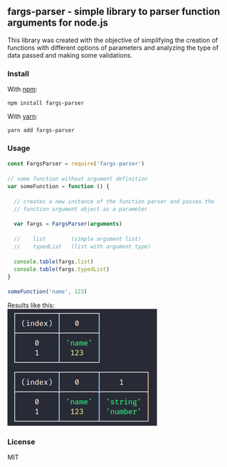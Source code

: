 ## fargs-parser - simple library to parser function arguments for node.js

This library was created with the objective of simplifying the creation of functions with different options of parameters and analyzing the type of data passed and making some validations.


### Install

With [npm](https://npmjs.org/):

```shell
npm install fargs-parser
```

With [yarn](https://yarnpkg.com/en/):

```shell
yarn add fargs-parser
```

### Usage
```js
const FargsParser = require('fargs-parser')

// some function without argument definition
var someFunction = function () {

  // creates a new instance of the function parser and passes the
  // function argument object as a parameter
  
  var fargs = FargsParser(arguments)
  
  //    list        (simple argument list)
  //    typedList   (list with argument type)
  
  console.table(fargs.list)
  console.table(fargs.typedList)
}

someFunction('name', 123)
```
<span> Results like this: </span> <br />
![example](https://raw.githubusercontent.com/vivianeflowt/fargs-parser/main/docs/example.png)

### License
MIT

